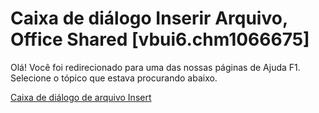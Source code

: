 
# Caixa de diálogo Inserir Arquivo, Office Shared [vbui6.chm1066675]

Olá! Você foi redirecionado para uma das nossas páginas de Ajuda F1. Selecione o tópico que estava procurando abaixo.

[Caixa de diálogo de arquivo Insert](http://msdn.microsoft.com/library/24548fe6-6671-70fa-c21c-4fb4e939e630%28Office.15%29.aspx)
